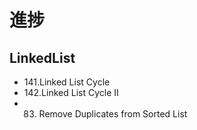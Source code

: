 # 進捗
## LinkedList
- 141.Linked List Cycle
- 142.Linked List Cycle II
- 83. Remove Duplicates from Sorted List
